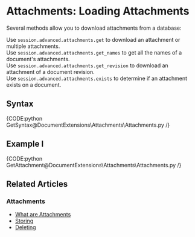 # Attachments: Loading Attachments

Several methods allow you to download attachments from a database:   

Use `session.advanced.attachments.get` to download an attachment or multiple attachments.  
Use `session.advanced.attachments.get_names` to get all the names of a document's attachments.  
Use `session.advanced.attachments.get_revision` to download an attachment of a document revision.  
Use `session.advanced.attachments.exists` to determine if an attachment exists on a document.  

## Syntax

{CODE:python GetSyntax@DocumentExtensions\Attachments\Attachments.py /}

## Example I

{CODE:python GetAttachment@DocumentExtensions\Attachments\Attachments.py /}

## Related Articles

### Attachments

- [What are Attachments](../../document-extensions/attachments/what-are-attachments)  
- [Storing](../../document-extensions/attachments/storing)  
- [Deleting](../../document-extensions/attachments/deleting)  

